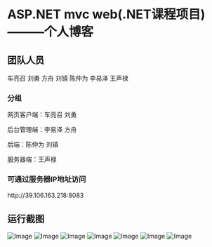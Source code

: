 <h1>ASP.NET mvc web(.NET课程项目)———个人博客</h1>

<h2>团队人员</h2>

<div>车亮召 刘勇 方舟 刘镇 陈仲为 李易泽 王声禄</div>

<h3>分组</h3>

<div>
  <p><span>网页客户端：</span>车亮召 刘勇<p>
  <p><span>后台管理端：</span>李易泽 方舟</p>
  <p><span>后端：</span>陈仲为 刘镇</p>
  <p><span>服务器端：</span>王声禄</p>
</div>

<h3>可通过服务器IP地址访问</h3>
http://39.106.163.218:8083

<h2>运行截图</h2>

![Image](https://raw.githubusercontent.com/FadingLight9291117/ASP.NET-blog/master/img/2018-11-12.png)
![Image](https://raw.githubusercontent.com/FadingLight9291117/ASP.NET-blog/master/img/2018-11-12%20(1).png)
![Image](https://raw.githubusercontent.com/FadingLight9291117/ASP.NET-blog/master/img/2018-11-12%20(3).png)
![Image](https://raw.githubusercontent.com/FadingLight9291117/ASP.NET-blog/master/img/2018-11-12%20(3).png)
![Image](https://raw.githubusercontent.com/FadingLight9291117/ASP.NET-blog/master/img/2018-11-12%20(4).png)
![Image](https://raw.githubusercontent.com/FadingLight9291117/ASP.NET-blog/master/img/2018-11-12%20(5).png)
![Image](https://raw.githubusercontent.com/FadingLight9291117/ASP.NET-blog/master/img/2018-11-12%20(6).png)
